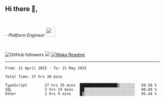 <h2>Hi there  👋,</h2> </br>

<p><em>- Platform Engineer <img src="https://media.giphy.com/media/WUlplcMpOCEmTGBtBW/giphy.gif" width="30"> 
</em></p></br>


<!--[![Linkedin: prandogabriel](https://img.shields.io/badge/-prandogabriel-blue?style=flat-square&logo=Linkedin&logoColor=white&link=https://www.linkedin.com/in/prandogabriel/)](https://www.linkedin.com/in/prandogabriel)-->
![GitHub followers](https://img.shields.io/github/followers/prandogabriel?label=Follow&style=social)
![](https://visitor-badge.glitch.me/badge?page_id=prandogabriel.prandogabriel)
[![Waka Readme](https://github.com/prandogabriel/prandogabriel/actions/workflows/update-stats.yml.yml/badge.svg)](https://github.com/prandogabriel/prandogabriel/actions/workflows/update-stats.yml.yml)

---

<!--START_SECTION:waka-->

```golang
From: 21 April 2025 - To: 21 May 2025

Total Time: 37 hrs 30 mins

TypeScript        27 hrs 35 mins  █████████████████▒░░░░░░░   69.58 %
SQL               3 hrs 24 mins   ██░░░░░░░░░░░░░░░░░░░░░░░   08.60 %
Other             2 hrs 9 mins    █▒░░░░░░░░░░░░░░░░░░░░░░░   05.44 %
```

<!--END_SECTION:waka-->
